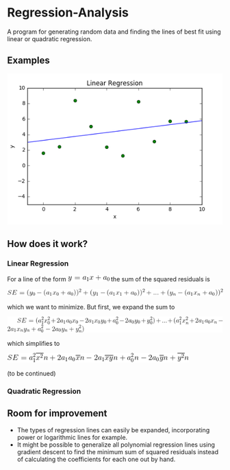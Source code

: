 # Regression-Analysis
A program for generating random data and finding the lines of best fit using linear or quadratic regression.
## Examples
![Linear Regression Example](docs/linRegExample.PNG)
## How does it work?
### Linear Regression
For a line of the form  ![Linear Line Equation](docs/linearLine.gif)  the sum of the squared residuals is 

![SE formula](docs/SE_Latex.gif) 

which we want to minimize. But first, we expand the sum to 

![Simplified Sum](docs/SE2_Latex.gif) 

which simplifies to 

![Further Simplified Sum](docs/SE3_Latex.gif)

(to be continued)
### Quadratic Regression
## Room for improvement
- The types of regression lines can easily be expanded, incorporating power or logarithmic lines for example.
- It might be possible to generalize all polynomial regression lines using gradient descent to find the minimum sum of squared residuals instead of calculating the coefficients for each one out by hand.
